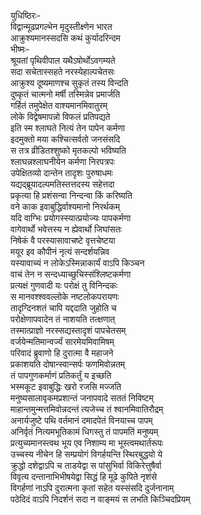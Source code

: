युधिष्ठिरः-  
विद्वान्मूढप्रगल्भेन मृदुस्तीक्ष्णेन भारत  
आक्रुश्यमानस्सदसि कथं कुर्यादरिन्दम  
भीष्मः-  
श्रूयतां पृथिवीपाल यथैऽषोर्थोऽवगम्यते  
सदा सचेतास्सहते नरस्येहाल्पचेतसः  
आक्रुश्य दूष्यमाणश्च सुकृतं तस्य विन्दति  
दुष्कृतं चात्मनो मर्षी तस्मिन्नेव प्रमार्जति  
गर्हितं तमुपेक्षेत वाश्यमानमिवातुरम्  
लोके विद्वेषमापन्नो विफलं प्रतिपद्यते  
इति स्म श्लाघते नित्यं तेन पापेन कर्मणा  
इदमुक्तो मया कश्चित्सर्वतो जनसंसदि  
स तत्र व्रीडितश्शुष्को मृतकल्पो भविष्यति  
श्लाघन्नश्लाघनीयेन कर्मणा निरपत्रपः  
उपेक्षितव्यो दान्तेन तादृशः पुरुषाधमः  
यद्यद्ब्रूयादल्पमतिस्तत्तदस्य सहेत्तदा  
प्रकृत्या हि प्रशंसन्वा निन्दन्वा किं करिष्यति  
वने काक इवाबुद्धिर्वाश्यमानो निरर्थकम्  
यदि वाग्भिः प्रयोगस्स्यात्प्रयोज्यः पापकर्मणा  
वागेवार्थो भवेत्तस्य न ह्येवार्थो जिघांसतः  
निषेकं वै परस्यासावाचष्टे वृत्तचेष्टया  
मयूर इव कौपीनं नृत्यं सन्दर्शयन्निव  
यस्यावाच्यं न लोकेऽस्मिन्नाकार्यं वाऽपि किञ्चन  
वाचं तेन न सन्दध्याच्छुचिस्संश्लिष्टकर्मणा  
प्रत्यक्षं गुणवादी यः परोक्षं तु विनिन्दकः  
स मानवश्श्ववल्लोके नष्टलोकपरायणः  
तादृग्दिनशतं चापि यद्ददाति जुहोति च  
परोक्षेणापवादेन तं नाशयति तत्क्षणात्  
तस्मात्प्राज्ञो नरस्सद्यस्तादृशं पापचेतसम्  
वर्जयेन्मतिमान्वर्ज्यं सारमेयमिवामिषम्  
परिवादं ब्रुवाणो हि दुरात्मा वै महाजने  
प्रकाशयति दोषान्स्वान्सर्पः फणमिवोन्नतम्  
तं पापगुणकर्माणं प्रतिकर्तुं य इच्छति  
भस्मकूट इवाबुद्धिः खरो रजसि मज्जति  
मनुष्यसालावृकमप्रशान्तं जनापवादे सततं निविष्टम्  
माहान्तमुन्मत्तमिवोन्नदन्तं त्यजेच्च तं श्वानमिवातिरौद्रम्  
अनार्यजुष्टे पथि वर्तमानं दमादपेतं विनयाच्च पापम्  
अनिर्वृतं नित्यमभूतिकामं धिगस्तु तं पापमतिं मनुष्यम्  
प्रत्युच्यमानस्त्वथ भूय एव निशाम्य मा भूस्त्वमथार्तरूपः  
उच्चस्य नीचेन हि सम्प्रयोगं विगर्हयन्ति स्थिरबुद्धयो ये  
क्रुद्धो दशेद्वाऽपि च ताडयेद्वा स पांसुभिर्वा विकिरेत्तुषैर्वा  
विवृत्य दन्तानाभिभीषयेद्वा सिद्धं हि मूढे कुपिते नृशंसे  
विगर्हणां नाऽपि दुरात्मना कृतां सहेत यस्संसदि दुर्जनानाम्  
पठेदिदं वाऽपि निदर्शनं सदा न वाङ्मयं स लभति किञ्चिदप्रियम्   
